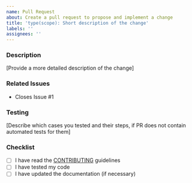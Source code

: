 ```yaml
---
name: Pull Request
about: Create a pull request to propose and implement a change
title: 'type(scope): Short description of the change'
labels: ''
assignees: ''
---
```


### Description

[Provide a more detailed description of the change]

### Related Issues

- Closes Issue #1

### Testing

[Describe which cases you tested and their steps, if PR does not contain automated tests for them]

### Checklist

- [ ] I have read the [CONTRIBUTING](CONTRIBUTING.md) guidelines
- [ ] I have tested my code
- [ ] I have updated the documentation (if necessary)
